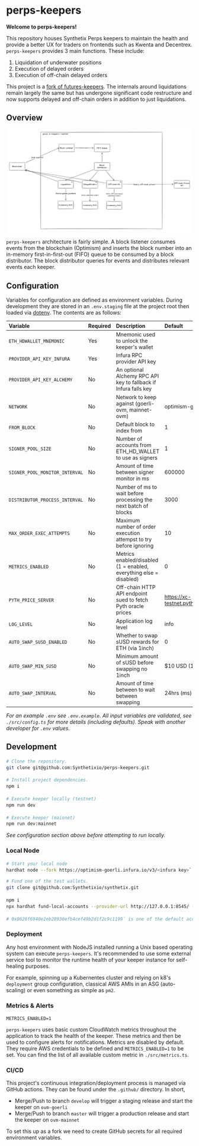 # perps-keepers

**Welcome to perps-keepers!**

This repository houses Synthetix Perps keepers to maintain the health and provide a better UX for traders on frontends such as Kwenta and Decentrex. `perps-keepers` provides 3 main functions. These include:

1. Liquidation of underwater positions
1. Execution of delayed orders
1. Execution of off-chain delayed orders

This project is a [fork of futures-keepers](https://github.com/Synthetixio/futures-keepers). The internals around liquidations remain largely the same but has undergone significant code restructure and now supports delayed and off-chain orders in addition to just liquidations.

## Overview

![overview](./assets/perpsv2_overview.png)

`perps-keepers` architecture is fairly simple. A block listener consumes events from the blockchain (Optimism) and inserts the block number into an in-memory first-in-first-out (FIFO) queue to be consumed by a block distributor. The block distributor queries for events and distributes relevant events each keeper.

## Configuration

Variables for configuration are defined as environment variables. During development they are stored in an `.env.staging` file at the project root then loaded via [dotenv](https://www.npmjs.com/package/dotenv). The contents are as follows:

| Variable                       | Required | Description                                                        | Default                         |
| :----------------------------- | :------- | :----------------------------------------------------------------- | :------------------------------ |
| `ETH_HDWALLET_MNEMONIC`        | Yes      | Mnemonic used to unlock the keeper's wallet                        |                                 |
| `PROVIDER_API_KEY_INFURA`      | Yes      | Infura RPC provider API key                                        |                                 |
| `PROVIDER_API_KEY_ALCHEMY`     | No       | An optional Alchemy RPC API key to fallback if Infura falls key    |                                 |
| `NETWORK`                      | No       | Network to keep against (goerli-ovm, mainnet-ovm)                  | optimism-goerli                 |
| `FROM_BLOCK`                   | No       | Default block to index from                                        | 1                               |
| `SIGNER_POOL_SIZE`             | No       | Number of accounts from ETH_HD_WALLET to use as signers            | 1                               |
| `SIGNER_POOL_MONITOR_INTERVAL` | No       | Amount of time between signer monitor in ms                        | 600000                          |
| `DISTRIBUTOR_PROCESS_INTERVAL` | No       | Number of ms to wait before processing the next batch of blocks    | 3000                            |
| `MAX_ORDER_EXEC_ATTEMPTS`      | No       | Maximum number of order execution attempst to try before ignoring  | 10                              |
| `METRICS_ENABLED`              | No       | Metrics enabled/disabled (1 = enabled, everything else = disabled) | 0                               |
| `PYTH_PRICE_SERVER`            | No       | Off-chain HTTP API endpoint sued to fetch Pyth oracle prices       | https://xc-testnet.pyth.network |
| `LOG_LEVEL`                    | No       | Application log level                                              | info                            |
| `AUTO_SWAP_SUSD_ENABLED`       | No       | Whether to swap sUSD rewards for ETH (via 1inch)                   | 0                               |
| `AUTO_SWAP_MIN_SUSD`           | No       | Minimum amount of sUSD before swapping no 1inch                    | \$10 USD (10^18)                |
| `AUTO_SWAP_INTERVAL`           | No       | Amount of time between to wait between swapping                    | 24hrs (ms)                      |

_For an example `.env` see `.env.example`. All input variables are validated, see `./src/config.ts` for more details (including defaults). Speak with another developer for `.env` values._

## Development

```bash
# Clone the repository.
git clone git@github.com:Synthetixio/perps-keepers.git

# Install project dependencies.
npm i

# Execute keeper locally (testnet)
npm run dev

# Execute keeper (mainnet)
npm run dev:mainnet
```

_See configuration section above before attempting to run locally._

### Local Node

```bash
# Start your local node
hardhat node --fork https://optimism-goerli.infura.io/v3/<infura key>`
```

```bash
# Fund one of the test wallets.
git clone git@github.com:Synthetixio/synthetix.git

npm i
npx hardhat fund-local-accounts --provider-url http://127.0.0.1:8545/ --target-network goerli-ovm --deployment-path ./publish/deployed/goerli-ovm/ --use-ovm --private-key $GOERLI_OVM_PERPS_DEPLOYER_PRIVATE_KEY --account 0x8626f6940e2eb28930efb4cef49b2d1f2c9c1199

# 0x8626f6940e2eb28930efb4cef49b2d1f2c9c1199` is one of the default accounts from hardhat node --fork
```

### Deployment

Any host environment with NodeJS installed running a Unix based operating system can execute `perps-keepers`. It's recommended to use some external service tool to monitor the runtime health of your keeper instance for self-healing purposes.

For example, spinning up a Kubernentes cluster and relying on k8's `deployment` group configuration, classical AWS AMIs in an ASG (auto-scaling) or even something as simple as `pm2`.

### Metrics & Alerts

```
METRICS_ENABLED=1
```

`perps-keepers` uses basic custom CloudWatch metrics throughout the application to track the health of the keeper. These metrics and then be used to configure alerts for notifications. Metrics are disabled by default. They require AWS credentials to be defined and `METRICS_ENABLED=1` to be set. You can find the list of all available custom metric in `./src/metrics.ts`.

### CI/CD

This project's continuous integration/deployment process is managed via GitHub actions. They can be found under the `.github/` directory. In short,

- Merge/Push to branch `develop` will trigger a staging release and start the keeper on `ovm-goerli`
- Merge/Push to branch `master` will trigger a production release and start the keeper on `ovm-mainnet`

To set this up as a fork we need to create GitHub secrets for all required environment variables.
